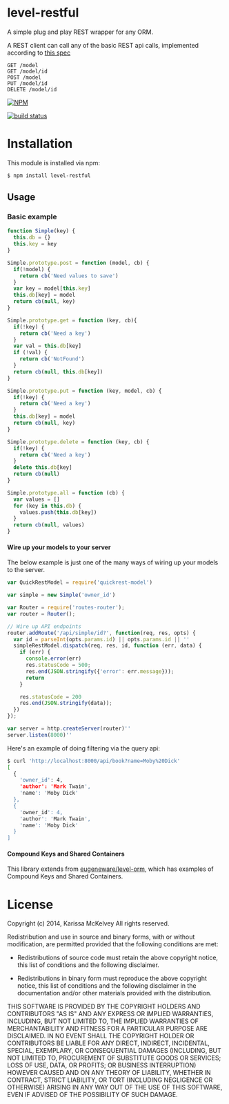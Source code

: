 level-restful
=============

A simple plug and play REST wrapper for any ORM.

A REST client can call any of the basic REST api calls, implemented according to [this spec](http://www.restapitutorial.com/lessons/httpmethods.html)

```
GET /model
GET /model/id
POST /model
PUT /model/id
DELETE /model/id
```


[![NPM](https://nodei.co/npm/level-restful.png?compact=true)](https://nodei.co/npm/level-restful/)

[![build status](https://secure.travis-ci.org/karissa/level-restful.png)](http://travis-ci.org/karissa/level-restful)

# Installation
This module is installed via npm:

```bash
$ npm install level-restful
```

## Usage

### Basic example

```js
function Simple(key) {
  this.db = {}
  this.key = key
}

Simple.prototype.post = function (model, cb) {
  if(!model) {
    return cb('Need values to save')
  }
  var key = model[this.key]
  this.db[key] = model
  return cb(null, key)
}

Simple.prototype.get = function (key, cb){
  if(!key) {
    return cb('Need a key')
  }
  var val = this.db[key]
  if (!val) {
    return cb('NotFound')
  }
  return cb(null, this.db[key])
}

Simple.prototype.put = function (key, model, cb) {
  if(!key) {
    return cb('Need a key')
  }
  this.db[key] = model
  return cb(null, key)
}

Simple.prototype.delete = function (key, cb) {
  if(!key) {
    return cb('Need a key')
  }
  delete this.db[key]
  return cb(null)
}

Simple.prototype.all = function (cb) {
  var values = []
  for (key in this.db) {
    values.push(this.db[key])
  }
  return cb(null, values)
}

```

#### Wire up your models to your server

The below example is just one of the many ways of wiring up your models to the server.

```js
var QuickRestModel = require('quickrest-model')

var simple = new Simple('owner_id')

var Router = require('routes-router');
var router = Router();

// Wire up API endpoints
router.addRoute('/api/simple/id?', function(req, res, opts) {
  var id = parseInt(opts.params.id) || opts.params.id || ''
  simpleRestModel.dispatch(req, res, id, function (err, data) {
    if (err) {
      console.error(err)
      res.statusCode = 500;
      res.end(JSON.stringify({'error': err.message}));
      return
    }

    res.statusCode = 200
    res.end(JSON.stringify(data));
  })
});

var server = http.createServer(router)''
server.listen(8000)''
```

Here's an example of doing filtering via the query api:

```bash
$ curl 'http://localhost:8000/api/book?name=Moby%20Dick'
[
  {
    'owner_id': 4,
    'author': 'Mark Twain',
    'name': 'Moby Dick'
  },
  {
    'owner_id': 4,
    'author': 'Mark Twain',
    'name': 'Moby Dick'
  }
]
```

#### Compound Keys and Shared Containers
This library extends from [eugeneware/level-orm](https://github.com/eugeneware/level-orm), which has examples of Compound Keys and Shared Containers.


# License
Copyright (c) 2014, Karissa McKelvey
All rights reserved.

Redistribution and use in source and binary forms, with or without
modification, are permitted provided that the following conditions are met:

* Redistributions of source code must retain the above copyright notice, this
  list of conditions and the following disclaimer.

* Redistributions in binary form must reproduce the above copyright notice,
  this list of conditions and the following disclaimer in the documentation
  and/or other materials provided with the distribution.

THIS SOFTWARE IS PROVIDED BY THE COPYRIGHT HOLDERS AND CONTRIBUTORS "AS IS"
AND ANY EXPRESS OR IMPLIED WARRANTIES, INCLUDING, BUT NOT LIMITED TO, THE
IMPLIED WARRANTIES OF MERCHANTABILITY AND FITNESS FOR A PARTICULAR PURPOSE ARE
DISCLAIMED. IN NO EVENT SHALL THE COPYRIGHT HOLDER OR CONTRIBUTORS BE LIABLE
FOR ANY DIRECT, INDIRECT, INCIDENTAL, SPECIAL, EXEMPLARY, OR CONSEQUENTIAL
DAMAGES (INCLUDING, BUT NOT LIMITED TO, PROCUREMENT OF SUBSTITUTE GOODS OR
SERVICES; LOSS OF USE, DATA, OR PROFITS; OR BUSINESS INTERRUPTION) HOWEVER
CAUSED AND ON ANY THEORY OF LIABILITY, WHETHER IN CONTRACT, STRICT LIABILITY,
OR TORT (INCLUDING NEGLIGENCE OR OTHERWISE) ARISING IN ANY WAY OUT OF THE USE
OF THIS SOFTWARE, EVEN IF ADVISED OF THE POSSIBILITY OF SUCH DAMAGE.

